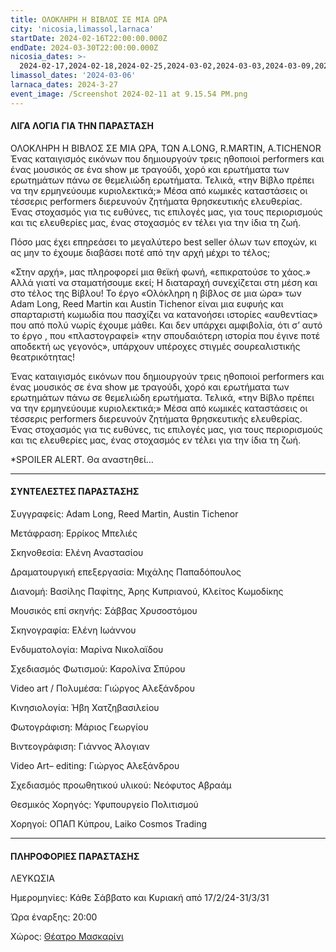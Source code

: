 ```yaml
---
title: ΟΛΟΚΛΗΡΗ Η ΒΙΒΛΟΣ ΣΕ ΜΙΑ ΩΡΑ
city: 'nicosia,limassol,larnaca'
startDate: 2024-02-16T22:00:00.000Z
endDate: 2024-03-30T22:00:00.000Z
nicosia_dates: >-
  2024-02-17,2024-02-18,2024-02-25,2024-03-02,2024-03-03,2024-03-09,2024-03-10,2024-03-16,2024-03-17,2024-03-23,2024-03-24,2024-03-30,2024-03-31,
limassol_dates: '2024-03-06'
larnaca_dates: 2024-3-27
event_image: /Screenshot 2024-02-11 at 9.15.54 PM.png
---
```


#### ΛΙΓΑ ΛΟΓΙΑ ΓΙΑ ΤΗΝ ΠΑΡΑΣΤΑΣΗ

ΟΛΟΚΛΗΡΗ Η ΒΙΒΛΟΣ ΣΕ ΜΙΑ ΩΡΑ, ΤΩΝ Α.LONG, R.MARTIN, A.TICHENOR
Ένας καταιγισμός εικόνων που δημιουργούν τρεις ηθοποιοί performers και ένας μουσικός σε ένα show με τραγούδι, χορό και ερωτήματα των ερωτημάτων πάνω σε θεμελιώδη ερωτήματα. Τελικά, «την Βίβλο πρέπει να την ερμηνεύουμε κυριολεκτικά;» Μέσα από κωμικές καταστάσεις οι τέσσερις performers διερευνούν ζητήματα θρησκευτικής ελευθερίας. Ένας στοχασμός για τις ευθύνες, τις επιλογές μας, για τους περιορισμούς και τις ελευθερίες μας, ένας στοχασμός εν τέλει για την ίδια τη ζωή.

Πόσο μας έχει επηρεάσει το μεγαλύτερο best seller όλων των εποχών, κι ας μην το έχουμε διαβάσει ποτέ από την αρχή μέχρι το τέλος;

«Στην αρχή», μας πληροφορεί μια θεϊκή φωνή, «επικρατούσε το χάος.» Αλλά γιατί να σταματήσουμε εκεί; Η διαταραχή συνεχίζεται στη μέση και στο τέλος της Βίβλου! Το έργο «Ολόκληρη η βίβλος σε μια ώρα» των Adam Long, Reed Martin και Austin Tichenor είναι μια ευφυής και σπαρταριστή κωμωδία που πασχίζει να κατανοήσει ιστορίες «αυθεντίας» που από πολύ νωρίς έχουμε μάθει. Και δεν υπάρχει αμφιβολία, ότι σ’ αυτό το έργο , που «πλαστογραφεί» «την σπουδαιότερη ιστορία που έγινε ποτέ αποδεκτή ως γεγονός», υπάρχουν υπέροχες στιγμές σουρεαλιστικής θεατρικότητας!

Ένας καταιγισμός εικόνων που δημιουργούν τρεις ηθοποιοί performers και ένας μουσικός σε ένα show με τραγούδι, χορό και ερωτήματα των ερωτημάτων πάνω σε θεμελιώδη ερωτήματα. Τελικά, «την Βίβλο πρέπει να την ερμηνεύουμε κυριολεκτικά;» Μέσα από κωμικές καταστάσεις οι τέσσερις performers διερευνούν ζητήματα θρησκευτικής ελευθερίας. Ένας στοχασμός για τις ευθύνες, τις επιλογές μας, για τους περιορισμούς και τις ελευθερίες μας, ένας στοχασμός εν τέλει για την ίδια τη ζωή. 

\*SPOILER ALERT. Θα αναστηθεί…

***

#### ΣΥΝΤΕΛΕΣΤΕΣ ΠΑΡΑΣΤΑΣΗΣ

Συγγραφείς: Adam Long, Reed Martin, Austin Tichenor

Μετάφραση: Ερρίκος Μπελιές

Σκηνοθεσία: Ελένη Αναστασίου

Δραματουργική επεξεργασία: Μιχάλης Παπαδόπουλος

Διανομή: Βασίλης Παφίτης, Άρης Κυπριανού, Κλείτος Κωμοδίκης

Μουσικός επί σκηνής: Σάββας Χρυσοστόμου

Σκηνογραφία: Ελένη Ιωάννου

Ενδυματολογία: Μαρίνα Νικολαϊδου

Σχεδιασμός Φωτισμού: Καρολίνα Σπύρου

Video art / Πολυμέσα: Γιώργος Αλεξάνδρου

Κινησιολογία: Ήβη Χατζηβασιλείου

Φωτογράφιση: Μάριος Γεωργίου

Βιντεογράφιση: Γιάννος Άλογιαν

Video Αrt– editing: Γιώργος Αλεξάνδρου

Σχεδιασμός προωθητικού υλικού: Νεόφυτος Αβραάμ

Θεσμικός Χορηγός: Υφυπουργείο Πολιτισμού

Χορηγοί: ΟΠΑΠ Κύπρου, Laiko Cosmos Trading

***

#### ΠΛΗΡΟΦΟΡΙΕΣ ΠΑΡΑΣΤΑΣΗΣ

ΛΕΥΚΩΣΙΑ

Ημερομηνίες: Κάθε Σάββατο και Κυριακή από 17/2/24-31/3/31

Ώρα έναρξης: 20:00

Χώρος: [Θέατρο Μασκαρίνι](https://www.google.com/maps/place/%CE%98%CE%AD%CE%B1%CF%84%CF%81%CE%BF+%CE%9C%CE%B1%CF%83%CE%BA%CE%B1%CF%81%CE%AF%CE%BD%CE%B9/@35.1186769,33.3738911,17z/data=!3m1!4b1!4m6!3m5!1s0x14de190879b8036b:0xa61c1fbebbf53da8!8m2!3d35.1186726!4d33.378762!16s%2Fg%2F11jy3pmbk5?entry=ttu)
